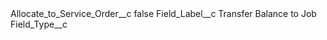 <?xml version="1.0" encoding="UTF-8"?>
<CustomMetadata xmlns="http://soap.sforce.com/2006/04/metadata" xmlns:xsi="http://www.w3.org/2001/XMLSchema-instance" xmlns:xsd="http://www.w3.org/2001/XMLSchema">
    <label>Allocate_to_Service_Order__c</label>
    <protected>false</protected>
    <values>
        <field>Field_Label__c</field>
        <value xsi:type="xsd:string">Transfer Balance to Job</value>
    </values>
    <values>
        <field>Field_Type__c</field>
        <value xsi:nil="true"/>
    </values>
</CustomMetadata>
